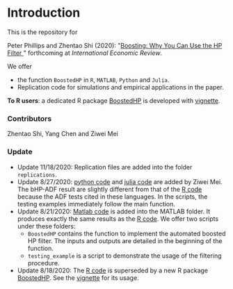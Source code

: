# Introduction



This is the repository for 

Peter Phillips and Zhentao Shi (2020): "[Boosting: Why You Can Use the HP Filter ](https://arxiv.org/abs/1905.00175)" forthcoming at *International Economic Review*.



We offer 

* the function `BoostedHP` in `R`, `MATLAB`, `Python` and `Julia`.
* Replication code for simulations and empirical applications in the paper.



**To R users**: a dedicated R package [BoostedHP](https://github.com/chenyang45/BoostedHP) is developed with [vignette](https://github.com/chenyang45/BoostedHP/blob/master/vignettes/vignette.pdf).




### Contributors
Zhentao Shi, Yang Chen and Ziwei Mei


### Update
* Update 11/18/2020: Replication files are added into the folder `replications`.
* Update 8/27/2020: [python code](https://github.com/zhentaoshi/Boosted_HP_filter/tree/master/python) and [julia code](https://github.com/zhentaoshi/Boosted_HP_filter/tree/master/Julia) are added by Ziwei Mei. The bHP-ADF result are slightly different from that of the [R code](https://github.com/zhentaoshi/Boosted_HP_filter/tree/master/R) because the ADF tests cited in these languages. In the scripts, the testing examples immediately follow the main function.
* Update 8/21/2020: [Matlab code](https://github.com/zhentaoshi/Boosted_HP_filter/tree/master/matlab) is added into the MATLAB folder. It produces exactly the same results as the [R code](https://github.com/zhentaoshi/Boosted_HP_filter/tree/master/R). We offer two scripts under these folders:
  * `BoostedHP` contains the function to implement the automated boosted HP filter.
    The inputs and outputs are detailed in the beginning of the function.
  * `testing_example` is a script to demonstrate the usage of the filtering procedure.
* Update 8/18/2020: The [R code](https://github.com/zhentaoshi/Boosted_HP_filter/tree/master/R) is superseded by a new R package [BoostedHP](https://github.com/chenyang45/BoostedHP). 
  See the [vignette](https://github.com/chenyang45/BoostedHP/blob/master/vignettes/vignette.pdf) for its usage. 
